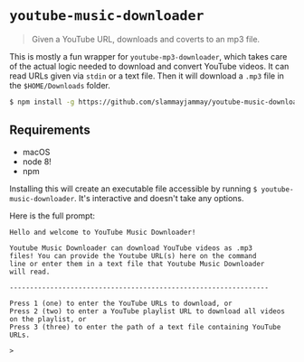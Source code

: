 # `youtube-music-downloader`
> Given a YouTube URL, downloads and coverts to an mp3 file.

This is mostly a fun wrapper for `youtube-mp3-downloader`, which takes care of the actual logic needed to download and convert YouTube videos. It can read URLs given via `stdin` or a text file. Then it will download a `.mp3` file in the `$HOME/Downloads` folder.

```sh
$ npm install -g https://github.com/slammayjammay/youtube-music-downloader
```

## Requirements
- macOS
- node 8!
- npm

Installing this will create an executable file accessible by running `$ youtube-music-downloader`. It's interactive and doesn't take any options.

Here is the full prompt:
```
Hello and welcome to YouTube Music Downloader!

Youtube Music Downloader can download YouTube videos as .mp3
files! You can provide the Youtube URL(s) here on the command
line or enter them in a text file that Youtube Music Downloader
will read.

----------------------------------------------------------------

Press 1 (one) to enter the YouTube URLs to download, or
Press 2 (two) to enter a YouTube playlist URL to download all videos on the playlist, or
Press 3 (three) to enter the path of a text file containing YouTube URLs.

>
```
